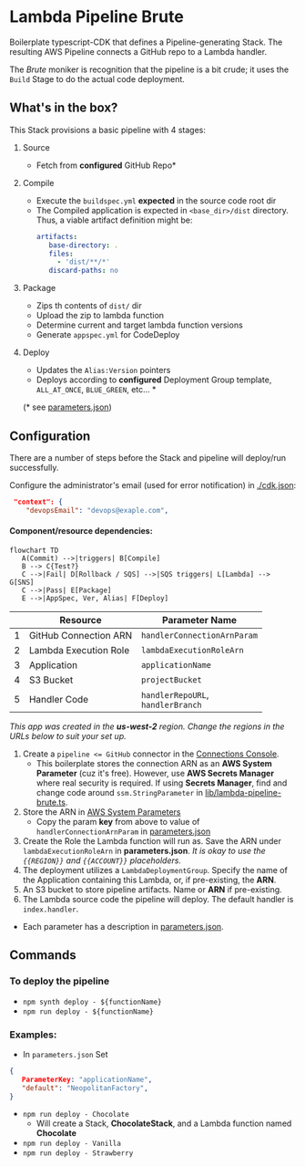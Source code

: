 # Lambda Pipeline Brute
Boilerplate typescript-CDK that defines a Pipeline-generating Stack.
The resulting AWS Pipeline connects a GitHub repo to a Lambda handler.

The _Brute_ moniker is recognition that the pipeline is a bit crude; it uses the `Build` Stage to do the actual code deployment.

## What's in the box?
This Stack provisions a basic pipeline with 4 stages:
1. Source
   - Fetch from **configured** GitHub Repo\*
2. Compile
   - Execute the `buildspec.yml` **expected** in the source code root dir
   - The Compiled application is expected in  `<base_dir>/dist` directory. Thus, a viable artifact definition might be:
      ```yaml
      artifacts:
         base-directory: .
         files:
           - 'dist/**/*'
         discard-paths: no
      ```
3. Package
   - Zips th contents of `dist/` dir
   - Upload the zip to lambda function
   - Determine current and target lambda function versions
   - Generate `appspec.yml` for CodeDeploy
4. Deploy
   - Updates the `Alias:Version` pointers
   - Deploys according to **configured** Deployment Group template, `ALL_AT_ONCE`, `BLUE_GREEN`, etc... \*

   (* see [parameters.json](./parameters.json))

## Configuration
There are a number of steps before the Stack and pipeline will deploy/run successfully.


Configure the administrator's email (used for error notification) in [./cdk.json](./cdk.json):

```json lines
 "context": {
    "devopsEmail": "devops@exaple.com",
```

#### Component/resource dependencies:


```mermaid
flowchart TD
   A(Commit) -->|triggers| B[Compile]
   B --> C{Test?}
   C -->|Fail| D[Rollback / SQS] -->|SQS triggers| L[Lambda] --> G[SNS]
   C -->|Pass| E[Package]
   E -->|AppSpec, Ver, Alias| F[Deploy]

```


|     | Resource              | Parameter Name                        |
|-----|-----------------------|---------------------------------------|
| 1   | GitHub Connection ARN | `handlerConnectionArnParam`           |
| 2   | Lambda Execution Role | `lambdaExecutionRoleArn`              |
| 3   | Application           | `applicationName`                     |
| 4   | S3 Bucket             | `projectBucket`                       |
| 5   | Handler Code          | `handlerRepoURL`,<br/>`handlerBranch` |


_This app was created in the **us-west-2** region. Change the regions in the URLs below to suit your set up._

1. Create a `pipeline <= GitHub` connector in the [Connections Console](https://us-west-2.console.aws.amazon.com/codesuite/settings/connections).
   - This boilerplate stores the connection ARN as an **AWS System Parameter** (cuz it's free). However, use **AWS Secrets Manager** where real security is required. If using **Secrets Manager**, find and change code around `ssm.StringParameter` in [lib/lambda-pipeline-brute.ts](lib/lambda-pipeline-brute.ts).
2. Store the ARN  in [AWS System Parameters](https://us-west-2.console.aws.amazon.com/systems-manager/parameters/)
   - Copy the param **key** from above to value of `handlerConnectionArnParam` in [parameters.json](./parameters.json)
3. Create the Role the Lambda function will run as. Save the ARN under `lambdaExecutionRoleArn` in **parameters.json**. _It is okay to use the `{{REGION}}` and `{{ACCOUNT}}` placeholders._
4. The deployment utilizes a `LambdaDeploymentGroup`. Specify the name of the Application containing this Lambda, or, if pre-existing, the **ARN**.
5. An S3 bucket to store pipeline artifacts. Name or **ARN** if pre-existing.
6. The Lambda source code the pipeline will deploy. The default handler is `index.handler`.
- Each parameter has a description in [parameters.json](./parameters.json).


## Commands

### To deploy the pipeline
* `npm synth deploy - ${functionName}`
* `npm run deploy - ${functionName}`

### Examples:
- In `parameters.json` Set
```json lines
{
   ParameterKey: "applicationName",
   "default": "NeopolitanFactory",
}
```
- `npm run deploy - Chocolate`
   - Will create a Stack, **ChocolateStack**, and a Lambda function named **Chocolate**
- `npm run deploy - Vanilla`
- `npm run deploy - Strawberry`

